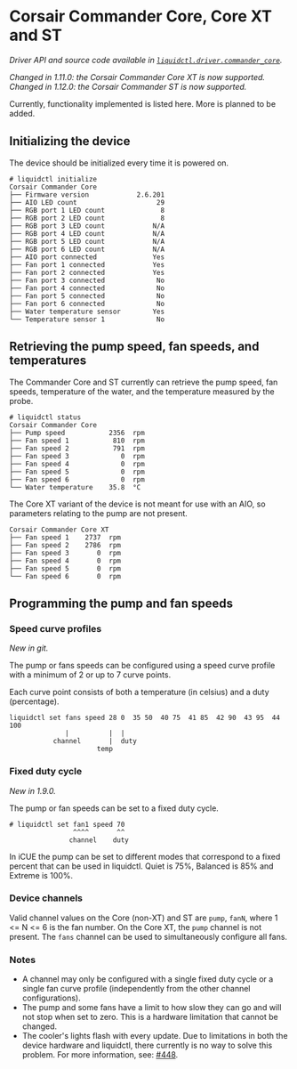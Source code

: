# Corsair Commander Core, Core XT and ST
_Driver API and source code available in [`liquidctl.driver.commander_core`](../liquidctl/driver/commander_core.py)._

_Changed in 1.11.0: the Corsair Commander Core XT is now supported._<br>
_Changed in 1.12.0: the Corsair Commander ST is now supported._<br>

Currently, functionality implemented is listed here. More is planned to be added.

## Initializing the device

The device should be initialized every time it is powered on.

```
# liquidctl initialize
Corsair Commander Core
├── Firmware version            2.6.201
├── AIO LED count                    29
├── RGB port 1 LED count              8
├── RGB port 2 LED count              8
├── RGB port 3 LED count            N/A
├── RGB port 4 LED count            N/A
├── RGB port 5 LED count            N/A
├── RGB port 6 LED count            N/A
├── AIO port connected              Yes
├── Fan port 1 connected            Yes
├── Fan port 2 connected            Yes
├── Fan port 3 connected             No
├── Fan port 4 connected             No
├── Fan port 5 connected             No
├── Fan port 6 connected             No
├── Water temperature sensor        Yes
└── Temperature sensor 1             No
```

## Retrieving the pump speed, fan speeds, and temperatures

The Commander Core and ST currently can retrieve the pump speed, fan speeds, temperature of the water, and
the temperature measured by the probe.

```
# liquidctl status
Corsair Commander Core
├── Pump speed           2356  rpm
├── Fan speed 1           810  rpm
├── Fan speed 2           791  rpm
├── Fan speed 3             0  rpm
├── Fan speed 4             0  rpm
├── Fan speed 5             0  rpm
├── Fan speed 6             0  rpm
└── Water temperature    35.8  °C
```

The Core XT variant of the device is not meant for use with an AIO, so parameters relating to the pump are
not present.

```
Corsair Commander Core XT
├── Fan speed 1    2737  rpm
├── Fan speed 2    2786  rpm
├── Fan speed 3       0  rpm
├── Fan speed 4       0  rpm
├── Fan speed 5       0  rpm
└── Fan speed 6       0  rpm
```


## Programming the pump and fan speeds

### Speed curve profiles

_New in git._<br>

The pump or fans speeds can be configured using a speed curve profile with a minimum of 2 or up to 7 curve points.

Each curve point consists of both a temperature (in celsius) and a duty (percentage).


```
liquidctl set fans speed 28 0  35 50  40 75  41 85  42 90  43 95  44 100
              |          |  |
           channel       |  duty
                      temp
```


### Fixed duty cycle

_New in 1.9.0._<br>

The pump or fan speeds can be set to a fixed duty cycle.

```
# liquidctl set fan1 speed 70
                ^^^^       ^^
               channel    duty
```


In iCUE the pump can be set to different modes that correspond to a fixed percent that can be used in liquidctl.
Quiet is 75%, Balanced is 85% and Extreme is 100%.

### Device channels

Valid channel values on the Core (non-XT) and ST are `pump`, `fanN`, where 1 <= N <= 6 is the fan number.
On the Core XT, the `pump` channel is not present. The `fans` channel can be used to simultaneously
configure all fans.

### Notes

- A channel may only be configured with a single fixed duty cycle or a single fan curve profile
  (independently from the other channel configurations).
- The pump and some fans have a limit to how slow they can go and will not stop when set to zero.
  This is a hardware limitation that cannot be changed.
- The cooler's lights flash with every update. Due to limitations in both the device hardware and
  liquidctl, there currently is no way to solve this problem. For more information, see: [#448].

[#448]: https://github.com/liquidctl/liquidctl/issues/448
